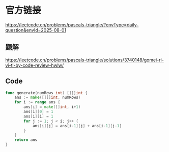 # 官方链接
https://leetcode.cn/problems/pascals-triangle/?envType=daily-question&envId=2025-08-01

## 题解
https://leetcode.cn/problems/pascals-triangle/solutions/3740148/gomei-ri-yi-ti-by-code-review-hwlw/

## Code
```go
func generate(numRows int) [][]int {
    ans := make([][]int, numRows)
    for i := range ans {
        ans[i] = make([]int, i+1)
        ans[i][0] = 1
        ans[i][i] = 1
        for j := 1; j < i; j++ {
            ans[i][j] = ans[i-1][j] + ans[i-1][j-1]
        }
    }
    return ans
}
```